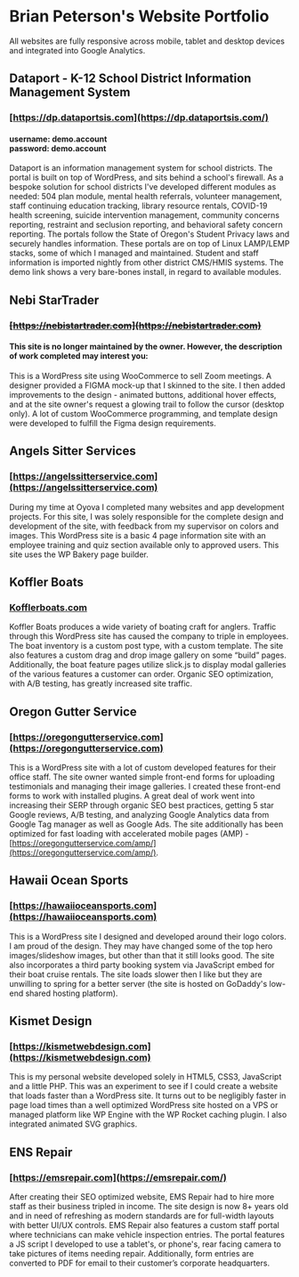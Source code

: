 # Brian Peterson's Website Portfolio

All websites are fully responsive across mobile, tablet and desktop devices and integrated into Google Analytics.

## Dataport - K-12 School District Information Management System
### [https://dp.dataportsis.com](https://dp.dataportsis.com/)
#### username: demo.account<br>password: demo.account
Dataport is an information management system for school districts. The portal is built on top of WordPress, and sits behind a school's firewall. As a bespoke solution for school districts I've developed different modules as needed: 504 plan module, mental health referrals, volunteer management, staff continuing education tracking, library resource rentals, COVID-19 health screening, suicide intervention management, community concerns reporting, restraint and seclusion reporting, and behavioral safety concern reporting. The portals follow the State of Oregon's Student Privacy laws and securely handles information. These portals are on top of Linux LAMP/LEMP stacks, some of which I managed and maintained. Student and staff information is imported nightly from other district CMS/HMIS systems. The demo link shows a very bare-bones install, in regard to available modules.

## Nebi StarTrader
### ~~[https://nebistartrader.com](https://nebistartrader.com)~~ 
#### This site is no longer maintained by the owner. However, the description of work completed may interest you:
This is a WordPress site using WooCommerce to sell Zoom meetings. A designer provided a FIGMA mock-up that I skinned to the site. I then added improvements to the design - animated buttons, additional hover effects, and at the site owner's request a glowing trail to follow the cursor (desktop only). A lot of custom WooCommerce programming, and template design were developed to fulfill the Figma design requirements.

## Angels Sitter Services
### [https://angelssitterservice.com](https://angelssitterservice.com)
During my time at Oyova I completed many websites and app development projects. For this site, I was solely responsible for the complete design and development of the site, with feedback from my supervisor on colors and images. This WordPress site is a basic 4 page information site with an employee training and quiz section available only to approved users. This site uses the WP Bakery page builder.

## Koffler Boats
### [Kofflerboats.com](Kofflerboats.com)
Koffler Boats produces a wide variety of boating craft for anglers. Traffic through this WordPress site has caused the company to triple in employees. The boat inventory is a custom post type, with a custom template. The site also features a custom drag and drop image gallery on some “build” pages. Additionally, the boat feature pages utilize slick.js to display modal galleries of the various features a customer can order. Organic SEO optimization, with A/B testing, has greatly increased site traffic.

## Oregon Gutter Service
### [https://oregongutterservice.com](https://oregongutterservice.com)
This is a WordPress site with a lot of custom developed features for their office staff. The site owner wanted simple front-end forms for uploading testimonials and managing their image galleries. I created these front-end forms to work with installed plugins. A great deal of work went into increasing their SERP through organic SEO best practices, getting 5 star Google reviews, A/B testing, and analyzing Google Analytics data from Google Tag manager as well as Google Ads. The site additionally has been optimized for fast loading with accelerated mobile pages (AMP) - [https://oregongutterservice.com/amp/](https://oregongutterservice.com/amp/). 

## Hawaii Ocean Sports
### [https://hawaiioceansports.com](https://hawaiioceansports.com)
This is a WordPress site I designed and developed around their logo colors. I am proud of the design. They may have changed some of the top hero images/slideshow images, but other than that it still looks good. The site also incorporates a third party booking system via JavaScript embed for their boat cruise rentals. The site loads slower then I like but they are unwilling to spring for a better server (the site is hosted on GoDaddy's low-end shared hosting platform).

## Kismet Design
### [https://kismetwebdesign.com](https://kismetwebdesign.com)
This is my personal website developed solely in HTML5, CSS3, JavaScript and a little PHP. This was an experiment to see if I could create a website that loads faster than a WordPress site. It turns out to be negligibly faster in page load times than a well optimized WordPress site hosted on a VPS or managed platform like WP Engine with the WP Rocket caching plugin. I also integrated animated SVG graphics.

## ENS Repair
### [https://emsrepair.com](https://emsrepair.com/)
After creating their SEO optimized website, EMS Repair had to hire more staff as their business tripled in income. The site design is now 8+ years old and in need of refreshing as modern standards are for full-width layouts with better UI/UX controls. EMS Repair also features a custom staff portal where technicians can make vehicle inspection entries. The portal features a JS script I developed to use a tablet's, or phone's, rear facing camera to take pictures of items needing repair. Additionally, form entries are converted to PDF for email to their customer’s corporate headquarters.

